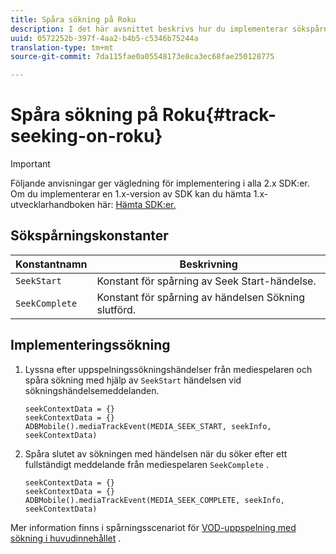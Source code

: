 ```yaml
---
title: Spåra sökning på Roku
description: I det här avsnittet beskrivs hur du implementerar sökspårning med Media SDK på Roku.
uuid: 0572252b-397f-4aa2-b4b5-c5346b75244a
translation-type: tm+mt
source-git-commit: 7da115fae0a05548173e8ca3ec68fae250128775

---
```



# Spåra sökning på Roku{#track-seeking-on-roku}

>[!IMPORTANT]
>
>Följande anvisningar ger vägledning för implementering i alla 2.x SDK:er. Om du implementerar en 1.x-version av SDK kan du hämta 1.x-utvecklarhandboken här: [Hämta SDK:er.](/help/sdk-implement/download-sdks.md)

## Sökspårningskonstanter

| Konstantnamn | Beskrivning |
|---|---|
| `SeekStart` | Konstant för spårning av Seek Start-händelse. |
| `SeekComplete` | Konstant för spårning av händelsen Sökning slutförd. |

## Implementeringssökning

1. Lyssna efter uppspelningssökningshändelser från mediespelaren och spåra sökning med hjälp av `SeekStart` händelsen vid sökningshändelsemeddelanden.

   ```
   seekContextData = {}
   seekContextData = {}
   ADBMobile().mediaTrackEvent(MEDIA_SEEK_START, seekInfo, seekContextData)
   ```

1. Spåra slutet av sökningen med händelsen när du söker efter ett fullständigt meddelande från mediespelaren `SeekComplete` .

   ```
   seekContextData = {}
   seekContextData = {}
   ADBMobile().mediaTrackEvent(MEDIA_SEEK_COMPLETE, seekInfo, seekContextData)
   ```

Mer information finns i spårningsscenariot för [VOD-uppspelning med sökning i huvudinnehållet](/help/sdk-implement/tracking-scenarios/vod-seeking.md) .

